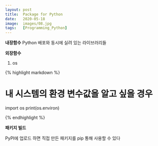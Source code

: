 ```yaml
---
layout: post
title:  Package for Python
date:   2020-05-18
image:  images/08.jpg
tags:   [Programming_Python]
---
```


**내장함수**
Python 배포와 동시에 실려 있는 라이브러리들

**외장함수**
1. os

{% highlight markdown %}

# 내 시스템의 환경 변수값을 알고 싶을 경우
import os
print(os.environ)

{% endhighlight %}

**패키지 빌드**

PyPI에 업로드 하면 직접 만든 패키지를 pip 통해 사용할 수 있다